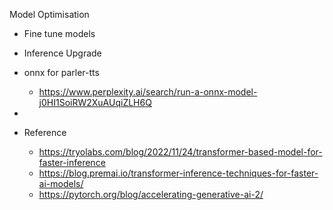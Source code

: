 Model Optimisation

- Fine tune models
- Inference Upgrade

- onnx for parler-tts
  - https://www.perplexity.ai/search/run-a-onnx-model-j0HI1SoiRW2XuAUqiZLH6Q
- 

- Reference
  - https://tryolabs.com/blog/2022/11/24/transformer-based-model-for-faster-inference
  - https://blog.premai.io/transformer-inference-techniques-for-faster-ai-models/
  - https://pytorch.org/blog/accelerating-generative-ai-2/